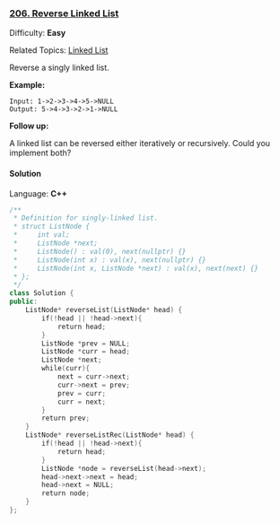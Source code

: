 ### [206\. Reverse Linked List](https://leetcode.com/problems/reverse-linked-list/)

Difficulty: **Easy**

Related Topics: [Linked List](https://leetcode.com/tag/linked-list/)

Reverse a singly linked list.

**Example:**

```
Input: 1->2->3->4->5->NULL
Output: 5->4->3->2->1->NULL
```

**Follow up:**

A linked list can be reversed either iteratively or recursively. Could you implement both?

#### Solution

Language: **C++**

```c++
/**
 * Definition for singly-linked list.
 * struct ListNode {
 *     int val;
 *     ListNode *next;
 *     ListNode() : val(0), next(nullptr) {}
 *     ListNode(int x) : val(x), next(nullptr) {}
 *     ListNode(int x, ListNode *next) : val(x), next(next) {}
 * };
 */
class Solution {
public:
    ListNode* reverseList(ListNode* head) {
        if(!head || !head->next){
            return head;
        }
        ListNode *prev = NULL;
        ListNode *curr = head;
        ListNode *next;
        while(curr){
            next = curr->next;
            curr->next = prev;
            prev = curr;
            curr = next;
        }
        return prev;
    }
    ListNode* reverseListRec(ListNode* head) {
        if(!head || !head->next){
            return head;
        }
        ListNode *node = reverseList(head->next);
        head->next->next = head;
        head->next = NULL;
        return node;
    }
};
```
